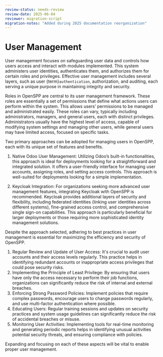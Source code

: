 ```yaml
---
review-status: needs-review
review-date: 2025-06-04
reviewer: migration-script
migration-notes: "Added during 2025 documentation reorganization"
---
```


# User Management

User management focuses on safeguarding user data and controls how users access and interact with modules implemented. This system administers user identities, authenticates them, and authorizes them for certain roles and privileges. Effective user management includes several layers, such as user {term}`authentication`, authorization, and auditing, each serving a unique purpose in maintaining integrity and security.

Roles in OpenSPP are central to its user management framework. These roles are essentially a set of permissions that define what actions users can perform within the system. This allows users’ permissions to be managed and administrated easily. These roles can vary, typically including administrators, managers, and general users, each with distinct privileges. Administrators usually have the highest level of access, capable of modifying system settings and managing other users, while general users may have limited access, focused on specific tasks.

Two primary approaches can be adopted for managing users in OpenSPP, each with its unique set of features and benefits.

1. Native Odoo User Management: Utilizing Odoo’s built-in functionalities, this approach is ideal for deployments looking for a straightforward and integrated solution. It offers a user-friendly interface for managing user accounts, assigning roles, and setting access controls. This approach is well-suited for deployments looking for a simple implementation.

2. Keycloak Integration: For organizations seeking more advanced user management features, integrating Keycloak with OpenSPP is recommended. Keycloak provides additional layers of security and flexibility, including federated identities (linking user identities across different systems), fine-grained access control, and comprehensive single sign-on capabilities. This approach is particularly beneficial for larger deployments or those requiring more sophisticated identity management solutions.

Despite the approach selected, adhering to best practices in user management is essential for maximizing the efficiency and security of OpenSPP.

1. Regular Review and Update of User Access: It's crucial to audit user accounts and their access levels regularly. This practice helps in identifying redundant accounts or inappropriate access privileges that could pose security risks.
2. Implementing the Principle of Least Privilege: By ensuring that users have only the access necessary to perform their job functions, organizations can significantly reduce the risk of internal and external breaches.
3. Enforcing Strong Password Policies: Implement policies that require complex passwords, encourage users to change passwords regularly, and use multi-factor authentication where possible.
4. Educating Users: Regular training sessions and updates on security practices and system usage guidelines can significantly reduce the risk of accidental breaches or misuse.
5. Monitoring User Activities: Implementing tools for real-time monitoring and generating periodic reports helps in identifying unusual activities potential security threats, and ensuring compliance with policies.

Expanding and focusing on each of these aspects will be vital to enable proper user management.
